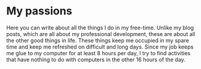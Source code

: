 # My passions

Here you can write about all the things I do in my free-time. 
Unlike my blog posts, which are all about my professional development, 
these are about all the other good things in life. These things keep me 
occupied in my spare time and keep me refreshed on difficult and long days. 
Since my job keeps me glue to my computer for at least 8 hours per day, 
I try to find activities that have nothing to do with computers in the other 
16 hours of the day.
